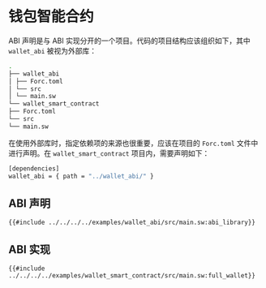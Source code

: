 # 钱包智能合约

ABI 声明是与 ABI 实现分开的一个项目。代码的项目结构应该组织如下，其中 `wallet_abi` 被视为外部库：

```sh
.
├── wallet_abi
│ ├── Forc.toml
│ └── src
│ └── main.sw
└── wallet_smart_contract
├── Forc.toml
└── src
└── main.sw
```

在使用外部库时，指定依赖项的来源也很重要，应该在项目的 `Forc.toml` 文件中进行声明。在 `wallet_smart_contract` 项目内，需要声明如下：

```sh
[dependencies]
wallet_abi = { path = "../wallet_abi/" }
```

## ABI 声明

```sway
{{#include ../../../../examples/wallet_abi/src/main.sw:abi_library}}
```

## ABI 实现

```sway
{{#include ../../../../examples/wallet_smart_contract/src/main.sw:full_wallet}}
```
